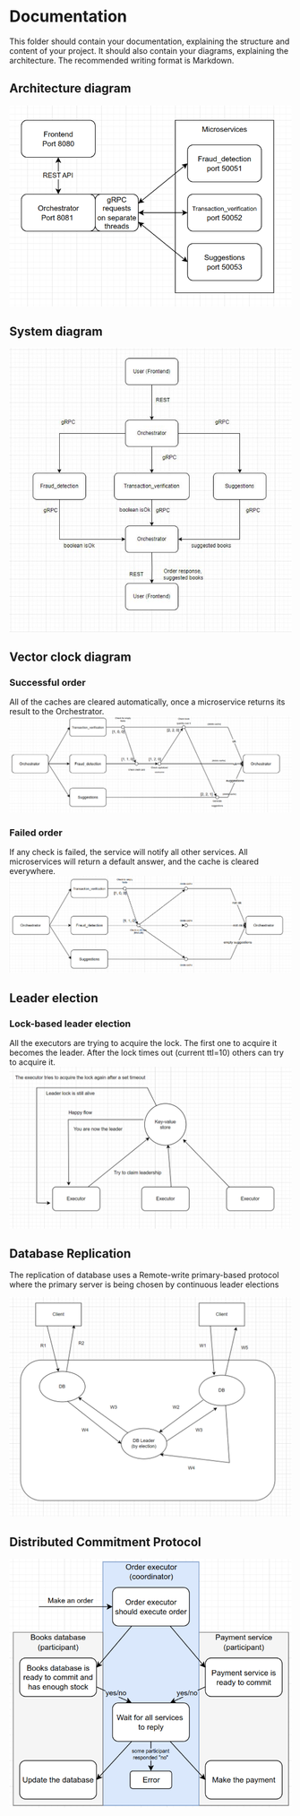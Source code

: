 # Documentation

This folder should contain your documentation, explaining the structure and content of your project. It should also contain your diagrams, explaining the architecture. The recommended writing format is Markdown.

## Architecture diagram
![](ArchitectureDiagram.png)


## System diagram

![](SystemDiagram.JPG)

## Vector clock diagram

### Successful order
All of the caches are cleared automatically, once a microservice returns its result to the Orchestrator.
![](VectorDiagramPass.png)

### Failed order
If any check is failed, the service will notify all other services. All microservices will return a default answer, and the cache is cleared everywhere.
![](VectorDiagramFail.png)


## Leader election

### Lock-based leader election
All the executors are trying to acquire the lock. The first one to acquire it becomes the leader. After the lock times out (current ttl=10) others can try to acquire it.
![](LeaderElectionDiagram.PNG)

## Database Replication

The replication of database uses a Remote-write primary-based protocol where the primary server is being chosen by continuous leader elections

![](DBReplicationDiagram.PNG)

## Distributed Commitment Protocol

![](commitment_diagram.png)
